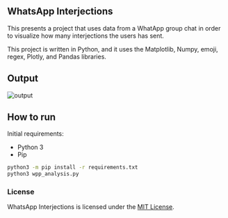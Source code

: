 ## WhatsApp Interjections

This presents a project that uses data from a WhatApp group chat in order to
visualize how many interjections the users has sent.

This project is written in Python, and it uses the Matplotlib, Numpy, emoji,
regex, Plotly, and Pandas libraries.

## Output

![output](https://github.com/murilobnt/whatsapp-interjections/blob/master/output/wpp-analysis.png?raw=true)

## How to run

Initial requirements:
* Python 3
* Pip

```sh
python3 -m pip install -r requirements.txt
python3 wpp_analysis.py
```

### License

WhatsApp Interjections is licensed under the [MIT License](https://github.com/murilobnt/bc19ev/blob/master/LICENSE).
